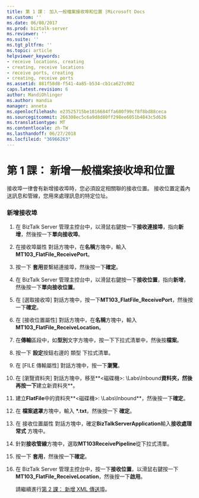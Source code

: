 ```yaml
---
title: 第 1 課： 加入一般檔案接收埠和位置 |Microsoft Docs
ms.custom: ''
ms.date: 06/08/2017
ms.prod: biztalk-server
ms.reviewer: ''
ms.suite: ''
ms.tgt_pltfrm: ''
ms.topic: article
helpviewer_keywords:
- receive locations, creating
- creating, receive locations
- receive ports, creating
- creating, receive ports
ms.assetid: 881f58d8-f541-4a85-b534-cb1ca627c002
caps.latest.revision: 6
author: MandiOhlinger
ms.author: mandia
manager: anneta
ms.openlocfilehash: e23525715be1816684ffa680f99cf8f8bd88ceca
ms.sourcegitcommit: 266308ec5c6a9d8d80ff298ee6051b4843c5d626
ms.translationtype: MT
ms.contentlocale: zh-TW
ms.lasthandoff: 06/27/2018
ms.locfileid: "36966263"
---
```

# <a name="lesson-1-adding-flat-file-receive-port-and-location"></a>第 1 課： 新增一般檔案接收埠和位置
接收埠一律會有新增接收埠時，您必須設定相關聯的接收位置。 接收位置定義內送訊息和管線，您用來處理訊息的特定位址。  
  
### <a name="to-add-a-receive-port"></a>新增接收埠  
  
1. 在 BizTalk Server 管理主控台中，以滑鼠右鍵按一下**接收連接埠**，指向**新增**，然後按一下**單向接收埠**。  
  
2. 在接收埠屬性 對話方塊中，在**名稱**方塊中，輸入**MT103_FlatFile_ReceivePort**。  
  
3. 按一下 **套用**要繫結連接埠，然後按一下**確定**。  
  
4. 在 BizTalk Server 管理主控台中，以滑鼠右鍵按一下**接收位置**，指向**新增**，然後按一下**單向接收位置**。  
  
5. 在 [選取接收埠] 對話方塊中，按一下**MT103_FlatFile_ReceivePort**，然後按一下**確定**。  
  
6. 在 [接收位置屬性] 對話方塊中，在**名稱**方塊中，輸入**MT103_FlatFile_ReceiveLocation**。  
  
7. 在**傳輸**區段中，如**型別**文字方塊中，按一下下拉式清單中，然後按**檔案**。  
  
8. 按一下 **設定**按鈕右邊的 類型 下拉式清單。  
  
9. 在 [FILE 傳輸屬性] 對話方塊中，按一下**瀏覽**。  
  
10. 在 [瀏覽資料夾] 對話方塊中，移至**\<磁碟機\>: \Labs\Inbound**資料夾，然後再按一下**建立新資料夾**。  
  
11. 建立**FlatFile**中的資料夾**\<磁碟機\>: \Labs\Inbound**，然後按一下**確定**。  
  
12. 在 **檔案遮罩**方塊中，輸入 **\*.txt**，然後按一下 **確定**。  
  
13. 在 接收位置屬性 對話方塊中，確定**BizTalkServerApplication**輸入**接收處理常式** 方塊中。  
  
14. 針對**接收管線**方塊中，選取**MT103ReceivePipeline**從下拉式清單。  
  
15. 按一下 **套用**，然後按一下**確定**。  
  
16. 在 BizTalk Server 管理主控台中，按一下**接收位置**，以滑鼠右鍵按一下**MT103_FlatFile_ReceiveLocation**，然後按一下**啟用**。  
  
    請繼續進行[第 2 課： 新增 XML 傳送埠](../../adapters-and-accelerators/accelerator-swift/lesson-2-adding-an-xml-send-port.md)。
